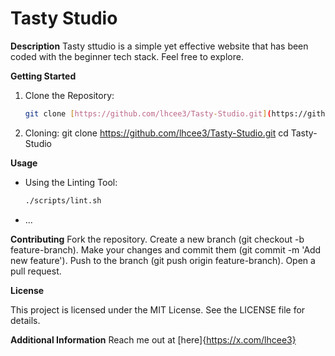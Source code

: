 # Tasty Studio
**Description**
Tasty sttudio is a simple yet effective website that has been coded with the beginner tech stack.
Feel free to explore.

**Getting Started**

1. Clone the Repository:
    ```bash
    git clone [https://github.com/lhcee3/Tasty-Studio.git](https://github.com/lhcee3/Tasty-Studio.git)
    ```

2. Cloning:
    git clone https://github.com/lhcee3/Tasty-Studio.git
    cd Tasty-Studio


**Usage**

* Using the Linting Tool:
    ```bash
    ./scripts/lint.sh
    ```
* ...

**Contributing**
Fork the repository.
Create a new branch (git checkout -b feature-branch).
Make your changes and commit them (git commit -m 'Add new feature').
Push to the branch (git push origin feature-branch).
Open a pull request.

**License**

This project is licensed under the MIT License. See the LICENSE file for details.

**Additional Information**
Reach me out at [here]{https://x.com/lhcee3}

